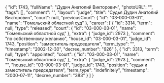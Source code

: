 {
    "id": 1743,
    "fullName": "Дудич Анатолий Викторович",
    "photoURL": "",
    "tags": [],
    "comment": "",
    "layout": "judge",
    "title": "Судья Дудич Анатолий Викторович",
    "court": null,
    "previousCourt": {
        "id": "03-000-03-01",
        "name": "Гомельский областной суд"
    },
    "career": [
        {
            "id": 3314,
            "term": null,
            "type": "released",
            "court": {
                "id": "03-000-03-01",
                "name": "Гомельский областной суд"
            },
            "extra": {
                "judge_id": 2973
            },
            "comment": "по собственному желанию",
            "house_id": "03-000-03-01",
            "judge_id": 1743,
            "position": "заместитель председателя",
            "term_type": "",
            "timestamp": "2002-12-30",
            "decree_number": "626"
        },
        {
            "id": 3313,
            "term": null,
            "type": "appointed",
            "court": {
                "id": "03-000-03-01",
                "name": "Гомельский областной суд"
            },
            "extra": {
                "judge_id": 2973
            },
            "comment": "",
            "house_id": "03-000-03-01",
            "judge_id": 1743,
            "position": "судья и заместитель председателя",
            "term_type": "indefinitely",
            "timestamp": "2000-07-11",
            "decree_number": "383"
        }
    ]
}
